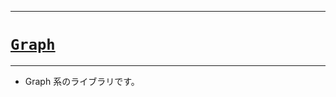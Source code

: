 _____

# [`Graph`](https://github.com/titan-23/Library_py/tree/main/Graph)

_____

- Graph 系のライブラリです。

